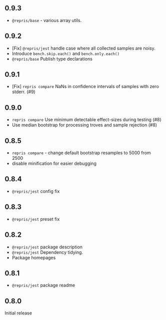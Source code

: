 ## 0.9.3

- `@repris/base` - various array utils.

## 0.9.2

- [Fix] `@repris/jest` handle case where all collected samples are noisy.
- Introduce `bench.skip.each()` and `bench.only.each()`
- `@repris/base` Publish type declarations

## 0.9.1

- [Fix] `repris compare` NaNs in confidence intervals of samples with zero stderr. (#9)

## 0.9.0

- `repris compare` Use minimum detectable effect-sizes during testing (#8)
- Use median bootstrap for processing troves and sample rejection (#8) 

## 0.8.5

- `repris compare` - change default bootstrap resamples to 5000 from 2500
- disable minification for easier debugging

## 0.8.4

- `@repris/jest` config fix

## 0.8.3

- `@repris/jest` preset fix

## 0.8.2

- `@repris/jest` package description
- `@repris/jest` Dependency tidying.
- Package homepages

## 0.8.1

- `@repris/jest` package readme

## 0.8.0

Initial release